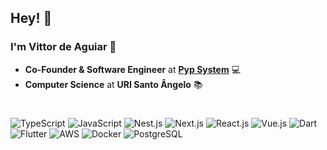 ## Hey! 🖖


### I'm Vittor de Aguiar 🥶

-   **Co-Founder & Software Engineer** at **[Pyp System](https://pypsystem.com)** 💻
-   **Computer Science** at **URI Santo Ângelo** 📚

#
![TypeScript](https://img.shields.io/badge/TypeScript-3178C6?logo=typescript&logoColor=fff)
![JavaScript](https://img.shields.io/badge/JavaScript-F7DF1E?logo=javascript&logoColor=000)
![Nest.js](https://img.shields.io/badge/Nest.js-%23E0234E.svg?&logo=NestJS&logoColor=red)
![Next.js](https://img.shields.io/badge/Next.js-000?logo=nextdotjs&logoColor=fff)
![React.js](https://img.shields.io/badge/React.js-61DAFB?logo=react&logoColor=000)
![Vue.js](https://img.shields.io/badge/Vue.js-4FC08D?logo=vuedotjs&logoColor=fff)
![Dart](https://img.shields.io/badge/Dart-0175C2?style=flat&logo=dart&logoColor=white)
![Flutter](https://img.shields.io/badge/Flutter-02569B?style=flat&logo=flutter&logoColor=white)
![AWS](https://img.shields.io/badge/AWS-%23FF9900.svg?logo=amazon-web-services&logoColor=white)
![Docker](https://img.shields.io/badge/Docker-2496ED?logo=docker&logoColor=fff)
![PostgreSQL](https://img.shields.io/badge/PostgreSQL-336791?logo=postgresql&logoColor=fff)
